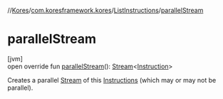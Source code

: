 //[Kores](../../../index.md)/[com.koresframework.kores](../index.md)/[ListInstructions](index.md)/[parallelStream](parallel-stream.md)

# parallelStream

[jvm]\
open override fun [parallelStream](parallel-stream.md)(): [Stream](https://docs.oracle.com/javase/8/docs/api/java/util/stream/Stream.html)<[Instruction](../-instruction/index.md)>

Creates a parallel [Stream](https://docs.oracle.com/javase/8/docs/api/java/util/stream/Stream.html) of this [Instructions](../-instructions/index.md) (which may or may not be parallel).

